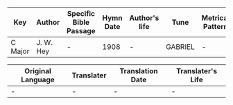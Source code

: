 Key | Author   | Specific Bible Passage     |Hymn Date |Author's life |Tune |Metrical Pattern   |Composer/Source
-- | --------- | ---------------------------|----------|--------------|-----|-------------------|-------------  
C Major |J. W. Hey |- |1908 |- |GABRIEL |- |-

Original Language | Translater | Translation Date   | Translater's Life  
----------------- | --------- | --------------------|-------------     
\- |- |- |-
